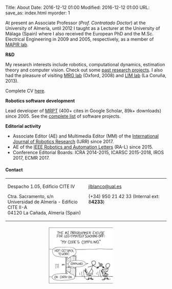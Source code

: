 Title: About
Date: 2016-12-12 01:00
Modified: 2016-12-12 01:00
URL:
save_as: index.html
myorder: 1

At present an Associate Professor (<i>Prof. Contratado Doctor</i>) at the University of Almería,
until 2012 I taught as a Lecturer at the University of Málaga (Spain)
where I also received the European PhD and the M.Sc. Electrical Engineering in 2009 and 2005, respectively, as a member of [MAPIR lab](http://mapir.isa.uma.es/mapirwebsite/).

**<i class="fas fa-flask"></i>  R&D**

My research interests include robotics, computational dynamics, estimation theory and computer vision.
Check out some [past research projects](http://mapir.isa.uma.es/mapirwebsite/index.php/projects-top-menu).
I also had the pleasure of visiting [MRG lab](http://mrg.robots.ox.ac.uk/) (Oxford, 2008)
and [LIM lab](http://lim.ii.udc.es/people.en.html) (La Coruña, 2013).</p>

Complete CV [here](https://w3.ual.es/~jlblanco/docs/jlblanco-cv-english.pdf).

**<i class="fas fa-robot"></i>  Robotics software development**

Lead developer of [MRPT](http://www.mrpt.org/) (400+ cites in Google Scholar, 89k+ downloads) since 2005.
See the [complete list]({filename}software.md) of software projects.

**<i class="fas fa-pencil-alt"></i>  Editorial activity**

  * Associate Editor (AE) and Multimedia Editor (MM) of the [International Journal of Robotics Research](http://journals.sagepub.com/home/ijr) (IJRR) since 2017.
  * AE of the [IEEE Robotics and Automation Letters](http://www.ieee-ras.org/publications/ra-l) (RA-L) since 2015.
  * Conference Editorial Boards: ICRA 2014-2015, ICARSC 2015-2018, IROS 2017, ECMR 2017.

#### Contact

<table style="border:none;">
<tr>
<td style="vertical-align:text-top;">
	<p><i class="fas fa-building"></i> Despacho 1.05, Edificio CITE IV </p>
	<p><i class="fas fa-envelope"></i>
		Ctra. Sacramento, s/n <br/>
		Universidad de Almer&iacute;a - Edificio CITE II-A <br/>
		04120 La Ca&ntilde;ada, Almer&iacute;a (Spain)
		</p>
</td>
<td style="vertical-align:text-top;">
	<p><i class="fas fa-at"></i> <a href="mailto:jlblanco@ual.es">jlblanco@ual.es</a></p>
	<p><i class="fas fa-phone"></i> (+34) 950 21 42 33  (Internal ext: 8<b>4233</b>) </p>
</td>
</tr>
</table>


<div style="text-align:center; margin-top: 20px;clear:both;">
	<a href="http://xkcd.com/303/" target="_blank" rel="nofollow"><img style="border:none;" src="imgs/compiling.png" alt="compiling" /></a>
	&nbsp; &nbsp;
	&nbsp; &nbsp;
</div>
